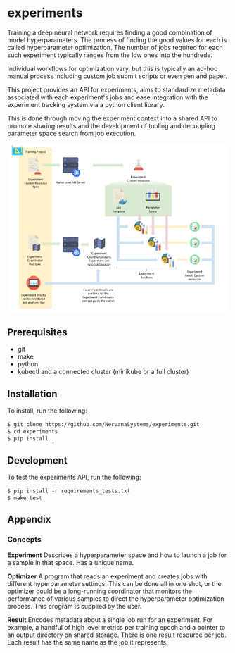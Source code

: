 # experiments

Training a deep neural network requires finding a good combination of model hyperparameters. The process of finding the good values for each is called hyperparameter optimization. The number of jobs required for each such experiment typically ranges from the low ones into the hundreds.

Individual workflows for optimization vary, but this is typically an ad-hoc manual process including custom job submit scripts or even pen and paper.

This project provides an API for experiments, aims to standardize metadata associated with each experiment's jobs and ease integration with the experiment tracking system via a python client library.

This is done through moving the experiment context into a shared API to promote sharing results and the development of tooling and decoupling parameter space search from job execution.

![overview figure](docs/images/overview.png)

## Prerequisites

 - git
 - make
 - python
 - kubectl and a connected cluster (minikube or a full cluster)

## Installation

To install, run the following:
```
$ git clone https://github.com/NervanaSystems/experiments.git
$ cd experiments
$ pip install .
```

## Development

To test the experiments API, run the following:
```
$ pip install -r requirements_tests.txt
$ make test
``` 

## Appendix

### Concepts

**Experiment** Describes a hyperparameter space and how to launch a job for a sample in that space. Has a unique name.

**Optimizer** A program that reads an experiment and creates jobs with different hyperparameter settings. This can be done all in one shot, or the optimizer could be a long-running coordinator that monitors the performance of various samples to direct the hyperparameter optimization process. This program is supplied by the user.

**Result** Encodes metadata about a single job run for an experiment. For example, a handful of high level metrics per training epoch and a pointer to an output directory on shared storage. There is one result resource per job. Each result has the same name as the job it represents.